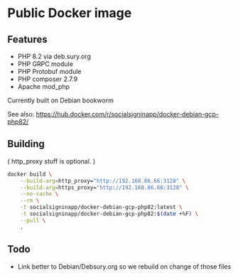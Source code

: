 # Public Docker image

## Features 

 * PHP 8.2 via deb.sury.org
 * PHP GRPC module
 * PHP Protobuf module
 * PHP composer 2.7.9
 * Apache mod\_php

Currently built on Debian bookworm

See also: https://hub.docker.com/r/socialsigninapp/docker-debian-gcp-php82/

## Building

( http\_proxy stuff is optional. )

```bash
docker build \
    --build-arg=http_proxy="http://192.168.86.66:3128" \
    --build-arg=https_proxy="http://192.168.86.66:3128" \
    --no-cache \
    --rm \
    -t socialsigninapp/docker-debian-gcp-php82:latest \
    -t socialsigninapp/docker-debian-gcp-php82:$(date +%F) \
    --pull \
    .
```

## Todo

 * Link better to Debian/Debsury.org so we rebuild on change of those files
